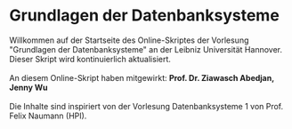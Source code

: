 # Grundlagen der Datenbanksysteme

Willkommen auf der Startseite des Online-Skriptes der Vorlesung "Grundlagen der Datenbanksysteme" an der Leibniz Universität Hannover. Dieser Skript wird kontinuierlich aktualisiert.
<br>
<br>
An diesem Online-Skript haben mitgewirkt: **Prof. Dr. Ziawasch Abedjan, Jenny Wu**
<br>
<br>
Die Inhalte sind inspiriert von der Vorlesung Datenbanksysteme 1 von Prof. Felix Naumann (HPI).

```{tableofcontents}
```
